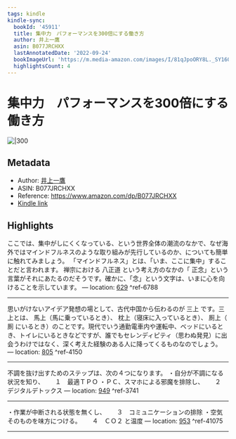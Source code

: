 ```yaml
---
tags: kindle
kindle-sync:
  bookId: '45911'
  title: 集中力　パフォーマンスを300倍にする働き方
  author: 井上一鷹
  asin: B077JRCHXX
  lastAnnotatedDate: '2022-09-24'
  bookImageUrl: 'https://m.media-amazon.com/images/I/81qJpoORY8L._SY160.jpg'
  highlightsCount: 4
---
```


# 集中力　パフォーマンスを300倍にする働き方
![|300](https://m.media-amazon.com/images/I/81qJpoORY8L.jpg)
## Metadata
* Author: [井上一鷹](https://www.amazon.comundefined)
* ASIN: B077JRCHXX
* Reference: https://www.amazon.com/dp/B077JRCHXX
* [Kindle link](kindle://book?action=open&asin=B077JRCHXX)

## Highlights
ここでは、集中がしにくくなっている、という世界全体の潮流のなかで、なぜ海外ではマインドフルネスのような取り組みが先行しているのか、についても簡単に触れてみましょう。 「マインドフルネス」とは、「いま、ここに集中」することだと言われます。 禅宗における 八正道 という考え方のなかの「 正念」という言葉がそれにあたるのだそうです。確かに、「念」という文字は、いまに心を向けることを示しています。 — location: [629](kindle://book?action=open&asin=B077JRCHXX&location=629) ^ref-6788

---
思いがけないアイデア発想の場として、古代中国から伝わるのが 三上 です。三上とは、 馬上（馬に乗っているとき）、 枕上（寝床に入っているとき）、 厠上（ 厠 にいるとき）のことです。現代でいう通勤電車内や運転中、ベッドにいるとき、トイレにいるときなどですが、誰でもセレンディピティ（思わぬ発見）に出会うわけではなく、深く考えた経験のある人に降ってくるものなのでしょう。 — location: [805](kindle://book?action=open&asin=B077JRCHXX&location=805) ^ref-4150

---
不調を抜け出すためのステップは、次の４つになります。 ・自分が不調になる状況を知り、　 　１　最適ＴＰＯ ・ＰＣ、スマホによる邪魔を排除し、　 　２　デジタルデトックス — location: [949](kindle://book?action=open&asin=B077JRCHXX&location=949) ^ref-3741

---
・作業が中断される状態を無くし、　 　３　コミュニケーションの排除 ・空気そのものを味方につける。　 　４　ＣＯ２ と温度 — location: [953](kindle://book?action=open&asin=B077JRCHXX&location=953) ^ref-41075

---
